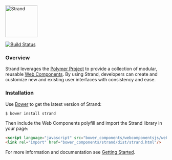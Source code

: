 <img src="http://mediamath.github.io/strand/images/strand-logo.svg" height="100" alt="Strand" />

[![Build Status](https://travis-ci.org/MediaMath/strand.svg?branch=dev%2Fstrand-guide)](https://travis-ci.org/MediaMath/strand)

### Overview
Strand leverages the [Polymer Project](https://www.polymer-project.org) to provide a collection of modular, reusable [Web Components](http://webcomponents.org/).  By using Strand, developers can create and customize new and existing user interfaces with consistency and ease.

### Installation

Use [Bower](http://bower.io/) to get the latest version of Strand:

`$ bower install strand`

Then include the Web Components polyfill and import the Strand library in your page:

```html
<script language="javascript" src="bower_components/webcomponentsjs/webcomponents.min.js"></script>
<link rel="import" href="bower_components/strand/dist/strand.html"/>
```

For more information and documentation see [Getting Started](http://mediamath.github.io/strand/article_getting_started.html).
